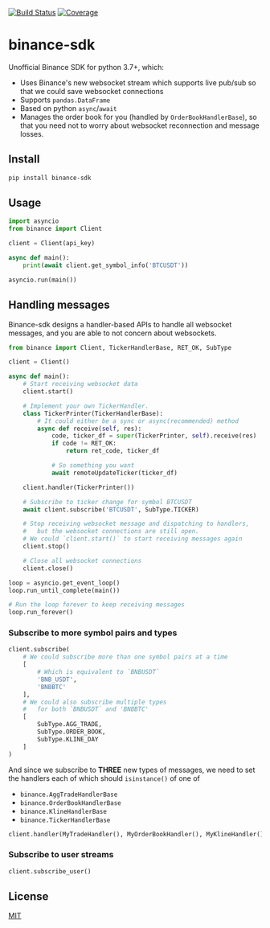[![Build Status](https://travis-ci.org/kaelzhang/python-binance-sdk.svg?branch=master)](https://travis-ci.org/kaelzhang/python-binance-sdk)
[![Coverage](https://codecov.io/gh/kaelzhang/python-binance-sdk/branch/master/graph/badge.svg)](https://codecov.io/gh/kaelzhang/python-binance-sdk)

# binance-sdk

Unofficial Binance SDK for python 3.7+, which:

- Uses Binance's new websocket stream which supports live pub/sub so that we could save websocket connections
- Supports `pandas.DataFrame`
- Based on python `async`/`await`
- Manages the order book for you (handled by `OrderBookHandlerBase`), so that you need not to worry about websocket reconnection and message losses.

## Install

```sh
pip install binance-sdk
```

## Usage

```py
import asyncio
from binance import Client

client = Client(api_key)

async def main():
    print(await client.get_symbol_info('BTCUSDT'))

asyncio.run(main())
```

## Handling messages

Binance-sdk designs a handler-based APIs to handle all websocket messages, and you are able to not concern about websockets.

```py
from binance import Client, TickerHandlerBase, RET_OK, SubType

client = Client()

async def main():
    # Start receiving websocket data
    client.start()

    # Implement your own TickerHandler.
    class TickerPrinter(TickerHandlerBase):
        # It could either be a sync or async(recommended) method
        async def receive(self, res):
            code, ticker_df = super(TickerPrinter, self).receive(res)
            if code != RET_OK:
                return ret_code, ticker_df

            # So something you want
            await remoteUpdateTicker(ticker_df)

    client.handler(TickerPrinter())

    # Subscribe to ticker change for symbol BTCUSDT
    await client.subscribe('BTCUSDT', SubType.TICKER)

    # Stop receiving websocket message and dispatching to handlers,
    #   but the websocket connections are still open.
    # We could `client.start()` to start receiving messages again
    client.stop()

    # Close all websocket connections
    client.close()

loop = asyncio.get_event_loop()
loop.run_until_complete(main())

# Run the loop forever to keep receiving messages
loop.run_forever()
```

### Subscribe to more symbol pairs and types

```py
client.subscribe(
    # We could subscribe more than one symbol pairs at a time
    [
        # Which is equivalent to `BNBUSDT`
        'BNB_USDT',
        'BNBBTC'
    ],
    # We could also subscribe multiple types
    #   for both `BNBUSDT` and 'BNBBTC'
    [
        SubType.AGG_TRADE,
        SubType.ORDER_BOOK,
        SubType.KLINE_DAY
    ]
)
```

And since we subscribe to **THREE** new types of messages, we need to set the handlers each of which should  `isinstance()` of one of
- `binance.AggTradeHandlerBase`
- `binance.OrderBookHandlerBase`
- `binance.KlineHandlerBase`
- `binance.TickerHandlerBase`

```py
client.handler(MyTradeHandler(), MyOrderBookHandler(), MyKlineHandler())
```

### Subscribe to user streams

```py
client.subscribe_user()
```

## License

[MIT](LICENSE)
